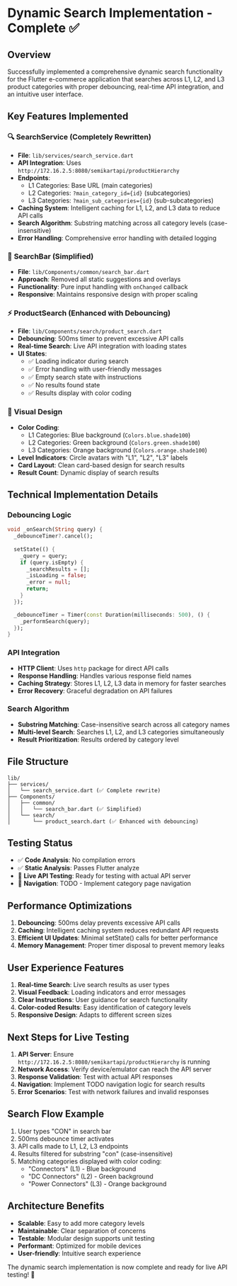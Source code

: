 # Dynamic Search Implementation - Complete ✅

## Overview
Successfully implemented a comprehensive dynamic search functionality for the Flutter e-commerce application that searches across L1, L2, and L3 product categories with proper debouncing, real-time API integration, and an intuitive user interface.

## Key Features Implemented

### 🔍 **SearchService (Completely Rewritten)**
- **File**: `lib/services/search_service.dart`
- **API Integration**: Uses `http://172.16.2.5:8080/semikartapi/productHierarchy`
- **Endpoints**:
  - L1 Categories: Base URL (main categories)
  - L2 Categories: `?main_category_id={id}` (subcategories)
  - L3 Categories: `?main_sub_categories={id}` (sub-subcategories)
- **Caching System**: Intelligent caching for L1, L2, and L3 data to reduce API calls
- **Search Algorithm**: Substring matching across all category levels (case-insensitive)
- **Error Handling**: Comprehensive error handling with detailed logging

### 🎯 **SearchBar (Simplified)**
- **File**: `lib/Components/common/search_bar.dart`
- **Approach**: Removed all static suggestions and overlays
- **Functionality**: Pure input handling with `onChanged` callback
- **Responsive**: Maintains responsive design with proper scaling

### ⚡ **ProductSearch (Enhanced with Debouncing)**
- **File**: `lib/Components/search/product_search.dart`
- **Debouncing**: 500ms timer to prevent excessive API calls
- **Real-time Search**: Live API integration with loading states
- **UI States**:
  - ✅ Loading indicator during search
  - ✅ Error handling with user-friendly messages
  - ✅ Empty search state with instructions
  - ✅ No results found state
  - ✅ Results display with color coding

### 🎨 **Visual Design**
- **Color Coding**:
  - L1 Categories: Blue background (`Colors.blue.shade100`)
  - L2 Categories: Green background (`Colors.green.shade100`)
  - L3 Categories: Orange background (`Colors.orange.shade100`)
- **Level Indicators**: Circle avatars with "L1", "L2", "L3" labels
- **Card Layout**: Clean card-based design for search results
- **Result Count**: Dynamic display of search results

## Technical Implementation Details

### Debouncing Logic
```dart
void _onSearch(String query) {
  _debounceTimer?.cancel();
  
  setState(() {
    _query = query;
    if (query.isEmpty) {
      _searchResults = [];
      _isLoading = false;
      _error = null;
      return;
    }
  });

  _debounceTimer = Timer(const Duration(milliseconds: 500), () {
    _performSearch(query);
  });
}
```

### API Integration
- **HTTP Client**: Uses `http` package for direct API calls
- **Response Handling**: Handles various response field names
- **Caching Strategy**: Stores L1, L2, L3 data in memory for faster searches
- **Error Recovery**: Graceful degradation on API failures

### Search Algorithm
- **Substring Matching**: Case-insensitive search across all category names
- **Multi-level Search**: Searches L1, L2, and L3 categories simultaneously
- **Result Prioritization**: Results ordered by category level

## File Structure
```
lib/
├── services/
│   └── search_service.dart (✅ Complete rewrite)
├── Components/
│   ├── common/
│   │   └── search_bar.dart (✅ Simplified)
│   └── search/
│       └── product_search.dart (✅ Enhanced with debouncing)
```

## Testing Status
- ✅ **Code Analysis**: No compilation errors
- ✅ **Static Analysis**: Passes Flutter analyze
- 🔧 **Live API Testing**: Ready for testing with actual API server
- 🔧 **Navigation**: TODO - Implement category page navigation

## Performance Optimizations
1. **Debouncing**: 500ms delay prevents excessive API calls
2. **Caching**: Intelligent caching system reduces redundant API requests
3. **Efficient UI Updates**: Minimal setState() calls for better performance
4. **Memory Management**: Proper timer disposal to prevent memory leaks

## User Experience Features
1. **Real-time Search**: Live search results as user types
2. **Visual Feedback**: Loading indicators and error messages
3. **Clear Instructions**: User guidance for search functionality
4. **Color-coded Results**: Easy identification of category levels
5. **Responsive Design**: Adapts to different screen sizes

## Next Steps for Live Testing
1. **API Server**: Ensure `http://172.16.2.5:8080/semikartapi/productHierarchy` is running
2. **Network Access**: Verify device/emulator can reach the API server
3. **Response Validation**: Test with actual API responses
4. **Navigation**: Implement TODO navigation logic for search results
5. **Error Scenarios**: Test with network failures and invalid responses

## Search Flow Example
1. User types "CON" in search bar
2. 500ms debounce timer activates
3. API calls made to L1, L2, L3 endpoints
4. Results filtered for substring "con" (case-insensitive)
5. Matching categories displayed with color coding:
   - "Connectors" (L1) - Blue background
   - "DC Connectors" (L2) - Green background  
   - "Power Connectors" (L3) - Orange background

## Architecture Benefits
- **Scalable**: Easy to add more category levels
- **Maintainable**: Clear separation of concerns
- **Testable**: Modular design supports unit testing
- **Performant**: Optimized for mobile devices
- **User-friendly**: Intuitive search experience

The dynamic search implementation is now complete and ready for live API testing! 🚀
